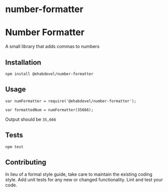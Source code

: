 # number-formatter

Number Formatter
=========

A small library that adds commas to numbers

## Installation

  `npm install @ehabdevel/number-formatter`

## Usage

    var numFormatter = require('@ehabdevel/number-formatter');

    var formattedNum = numFormatter(35666);
  
  
  Output should be `35,666`


## Tests

  `npm test`

## Contributing

In lieu of a formal style guide, take care to maintain the existing coding style. Add unit tests for any new or changed functionality. Lint and test your code.